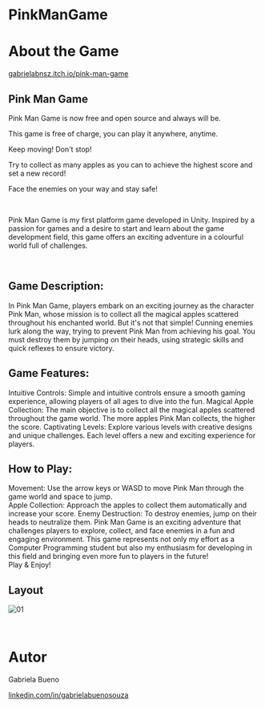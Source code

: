 # PinkManGame

# About the Game

[gabrielabnsz.itch.io/pink-man-game](https://gabrielabnsz.itch.io/pink-man-game)

## Pink Man Game
Pink Man Game is now free and open source and always will be.

This game is free of charge, you can play it anywhere, anytime.

Keep moving! Don't stop!

Try to collect as many apples as you can to achieve the highest score and set a new record!

Face the enemies on your way and stay safe!

<br />

Pink Man Game is my first platform game developed in Unity. Inspired by a passion for games and a desire to start and learn about the game development field, this game offers an exciting adventure in a colourful world full of challenges.

<br />

## Game Description:
In Pink Man Game, players embark on an exciting journey as the character Pink Man, whose mission is to collect all the magical apples scattered throughout his enchanted world. But it's not that simple! Cunning enemies lurk along the way, trying to prevent Pink Man from achieving his goal. You must destroy them by jumping on their heads, using strategic skills and quick reflexes to ensure victory.
<br />
## Game Features:
Intuitive Controls: Simple and intuitive controls ensure a smooth gaming experience, allowing players of all ages to dive into the fun.
Magical Apple Collection: The main objective is to collect all the magical apples scattered throughout the game world. The more apples Pink Man collects, the higher the score.
Captivating Levels: Explore various levels with creative designs and unique challenges. Each level offers a new and exciting experience for players.
<br />
## How to Play:
Movement: Use the arrow keys or WASD to move Pink Man through the game world and space to jump.  
Apple Collection: Approach the apples to collect them automatically and increase your score.
Enemy Destruction: To destroy enemies, jump on their heads to neutralize them.
Pink Man Game is an exciting adventure that challenges players to explore, collect, and face enemies in a fun and engaging environment. This game represents not only my effort as a Computer Programming student but also my enthusiasm for developing in this field and bringing even more fun to players in the future!
<br />
Play & Enjoy!
<br />

## Layout
![01](![image](https://github.com/gabrielabnsz/PinkManGame/assets/104724703/84a1d904-e9cb-413e-b6c0-369f7ec8da52)
)

<br />

# Autor

Gabriela Bueno
<br />

[linkedin.com/in/gabrielabuenosouza](https://www.linkedin.com/in/gabrielabuenosouza/)
